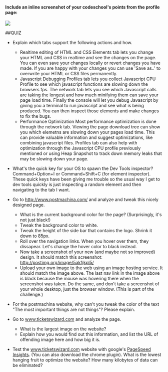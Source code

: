 #### Include an inline screenshot of your codeschool's points from the profile page:

<img src="http://s29.postimg.org/z4sav2qiv/Screen_Shot_2014_04_08_at_6_28_44_PM.png" />

<!-- Modify the Markdown to include your answers. Don't delete the questions! -->

##QUIZ
* Explain which tabs support the following actions and how.
  * Realtime editing of HTML and CSS 
 Elements tab lets you change your HTML and CSS in realtime and see the changes on the page.  You can even save your changes locally or revert changes you have made.  If you are happy with your changes you can use 'Save as..' to overwrite your HTML or CSS files permanently.
  * Javascript Debugging
Profiles tab lets you collect Javascript CPU Profile to see which javascript functions are slowing down the browsers fps.  The network tab lets you see which Javascript calls are taking the longest and how much minifying them can save your page load time.  Finally the console will let you debug Javascript by giving you a terminal to run javascript and see what is being produced.  You can then inspect those elements and make changes to fix the bugs.
  * Performance Optimization 
 Most performance optimization is done through the network tab.  Viewing the page download tree can show you which elemetns are slowing down your pages load time.  This can provide valuable information and suggest optimizations, like combining javascript files.  Profiles tab can also help with optimization through the Javascript CPU profile previously mentioned or using Heap Snapshot to track down memory leaks that may be slowing down your page.

* What's the quick key for your OS to spawn the Dev Tools inspector?
 <br> Command+Option+I or Command+Shift+C (for element inspector).  These quick keys have been giving me trouble so the usual way I get to dev tools quickly is just inspecting a random element and then navigating to the tab I want.

* Go to http://www.postmachina.com/ and analyze and tweak this nicely designed page.
  * What is the current background color for the page?  (Surprisingly, it's not just black!)
  * Tweak the background color to white.
  * Tweak the height of the side bar that contains the logo.  Shrink it down to 85px.
  * Roll over the navigation links.  When you hover over them, they dissapear.  Let's change the hover color to black instead.
  * Now take a screenshot of your new (and maybe not so improved) design.  It should match this screenshot: http://postimg.org/image/5ak1jkpl5/
  * Upload your own image to the web using an image hosting service.  It should match the image above. The last nav link in the image above is black because the mouse was hovering there when the screenshot was taken. Do the same, and don't take a screenshot of your whole desktop, just the browser window. (This is part of the challenge.)

* For the postmachina website, why can't you tweak the color of the text "The most important things are not things"?  Please explain.

* Go to www.ticketswizard.com and analyze the page.  
  * What is the largest image on the website? 
  * Explain how you would find out this information, and list the URL of offending image here and how big it is.

* Test the www.ticketswizard.com website with google's [PageSpeed Insights](http://www.ticketswizard.com/).  (You can also download the chrome plugin).  What is the lowest hanging fruit to optimize the website?  How many kilobytes of data can be eliminated?
